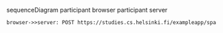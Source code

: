 sequenceDiagram
    participant browser
    participant server


    browser->>server: POST https://studies.cs.helsinki.fi/exampleapp/spa

